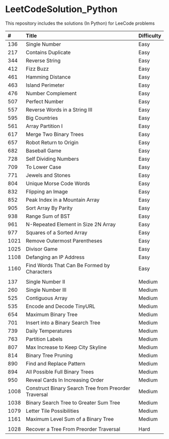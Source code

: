 # LeetCodeSolution_Python

This repository includes the solutions (In Python) for LeeCode problems 


| #  | Title | Difficulty|
| :--- | :--- | :--- |
| 136 | Single Number | Easy |
| 217 | Contains Duplicate  | Easy |
| 344 |  Reverse String  | Easy |
| 412 | Fizz Buzz | Easy |
| 461 | Hamming Distance | Easy |
| 463 | Island Perimeter  | Easy |
| 476  | Number Complement | Easy |
|  507  | Perfect Number | Easy |
| 557  | Reverse Words in a String III | Easy |
| 595|  Big Countries  | Easy |
|  561 |  Array Partition I | Easy |
|  617 |  Merge Two Binary Trees | Easy |
|  657  | Robot Return to Origin | Easy |
|  682 |  Baseball Game | Easy |
| 728   | Self Dividing Numbers | Easy |
| 709 | To Lower Case | Easy |
| 771 | Jewels and Stones | Easy |
| 804 | Unique Morse Code Words | Easy |
| 832 | Flipping an Image | Easy |
| 852 | Peak Index in a Mountain Array | Easy |
| 905  | Sort Array By Parity | Easy |
| 938  | Range Sum of BST | Easy |
| 961  | N-Repeated Element in Size 2N Array | Easy |
| 977  | Squares of a Sorted Array | Easy |
| 1021  | Remove Outermost Parentheses | Easy |
| 1025  | Divisor Game | Easy |
| 1108  | Defanging an IP Address | Easy |
| 1160  | Find Words That Can Be Formed by Characters | Easy |
| | | 
| 137 | Single Number II | Medium |
| 260 | Single Number III | Medium |
|  525 | Contiguous Array | Medium |
|  535 | Encode and Decode TinyURL | Medium |
| 654 | Maximum Binary Tree | Medium |
|  701 |  Insert into a Binary Search Tree | Medium |
|  739|  Daily Temperatures  | Medium |
|  763|   Partition Labels  | Medium |
| 807  | Max Increase to Keep City Skyline  | Medium |
| 814  |  Binary Tree Pruning | Medium |
| 890  | Find and Replace Pattern  | Medium |
| 894  | All Possible Full Binary Trees  | Medium |
| 950  | Reveal Cards In Increasing Order  | Medium |
|  1008  | Construct Binary Search Tree from Preorder Traversal | Medium |
|  1038  | Binary Search Tree to Greater Sum Tree | Medium |
| 1079 | Letter Tile Possibilities | Medium |
| 1161 | Maximum Level Sum of a Binary Tree | Medium |
| | | 
|  1028  |  Recover a Tree From Preorder Traversal | Hard |
